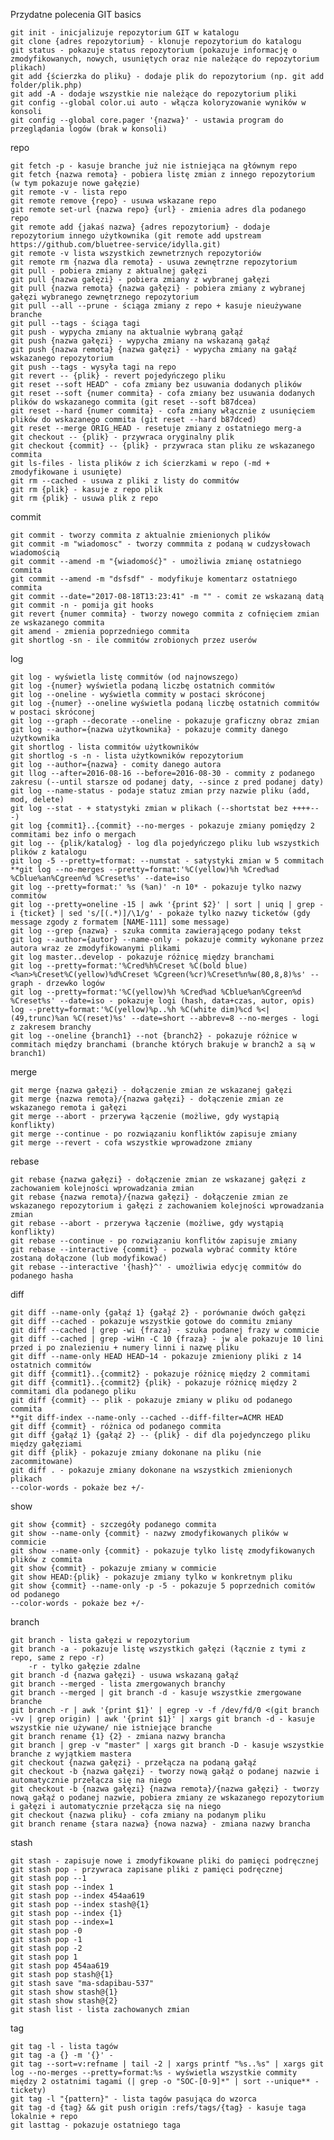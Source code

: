 Przydatne polecenia GIT
basics

    git init - inicjalizuje repozytorium GIT w katalogu
    git clone {adres repozytorium} - klonuje repozytorium do katalogu
    git status - pokazuje status repozytorium (pokazuje informację o zmodyfikowanych, nowych, usuniętych oraz nie należące do repozytorium plikach)
    git add {ścierzka do pliku} - dodaje plik do repozytorium (np. git add folder/plik.php)
    git add -A - dodaje wszystkie nie należące do repozytorium pliki
    git config --global color.ui auto - włącza koloryzowanie wyników w konsoli
    git config --global core.pager '{nazwa}' - ustawia program do przeglądania logów (brak w konsoli)

repo
 

    git fetch -p - kasuje branche już nie istniejąca na głównym repo
    git fetch {nazwa remota} - pobiera listę zmian z innego repozytorium (w tym pokazuje nowe gałęzie)
    git remote -v - lista repo
    git remote remove {repo} - usuwa wskazane repo
    git remote set-url {nazwa repo} {url} - zmienia adres dla podanego repo
    git remote add {jakaś nazwa} {adres repozytorium} - dodaje repozytorium innego użytkownika (git remote add upstream https://github.com/bluetree-service/idylla.git)
    git remote -v lista wszystkich zewnetrznych repozytoriów
    git remote rm {nazwa dla remota} - usuwa zewnętrzne repozytorium
    git pull - pobiera zmiany z aktualnej gałęzi
    git pull {nazwa gałęzi} - pobiera zmiany z wybranej gałęzi
    git pull {nazwa remota} {nazwa gałęzi} - pobiera zmiany z wybranej gałęzi wybranego zewnętrznego repozytorium
    git pull --all --prune - ściąga zmiany z repo + kasuje nieużywane branche
    git pull --tags - ściąga tagi
    git push - wypycha zmiany na aktualnie wybraną gałąź
    git push {nazwa gałęzi} - wypycha zmiany na wskazaną gałąź
    git push {nazwa remota} {nazwa gałęzi} - wypycha zmiany na gałąź wskazanego repozytorium
    git push --tags - wysyła tagi na repo
    git revert -- {plik} - revert pojedyńczego pliku
    git reset --soft HEAD^ - cofa zmiany bez usuwania dodanych plików
    git reset --soft {numer commita} - cofa zmiany bez usuwania dodanych plików do wskazanego commita (git reset --soft b87dcea)
    git reset --hard {numer commita} - cofa zmiany włącznie z usunięciem plików do wskazanego commita (git reset --hard b87dced)
    git reset --merge ORIG_HEAD - resetuje zmiany z ostatniego merg-a
    git checkout -- {plik} - przywraca oryginalny plik
    git checkout {commit} -- {plik} - przywraca stan pliku ze wskazanego commita
    git ls-files - lista plików z ich ścierzkami w repo (-md + zmodyfikowane i usunięte)
    git rm --cached - usuwa z pliki z listy do commitów
    git rm {plik} - kasuje z repo plik
    git rm {plik} - usuwa plik z repo

commit

    git commit - tworzy commita z aktualnie zmienionych plików
    git commit -m "wiadomosc" - tworzy commmita z podaną w cudzysłowach wiadomością
    git commit --amend -m "{wiadomość}" - umożliwia zmianę ostatniego commita
    git commit --amend -m "dsfsdf" - modyfikuje komentarz ostatniego commita
    git commit --date="2017-08-18T13:23:41" -m "" - comit ze wskazaną datą
    git commit -n - pomija git hooks
    git revert {numer commita} - tworzy nowego commita z cofnięciem zmian ze wskazanego commita
    git amend - zmienia poprzedniego commita
    git shortlog -sn - ile commitów zrobionych przez userów

log

    git log - wyświetla listę commitów (od najnowszego)
    git log -{numer} wyświetla podaną liczbę ostatnich commitów
    git log --oneline - wyświetla commity w postaci skróconej
    git log -{numer} --oneline wyświetla podaną liczbę ostatnich commitów w postaci skróconej
    git log --graph --decorate --oneline - pokazuje graficzny obraz zmian
    git log --author={nazwa użytkownika} - pokazuje commity danego użytkownika
    git shortlog - lista commitów użytkowników
    git shortlog -s -n - lista użytkowników repozytorium
    git log --author={nazwa} - comity danego autora
    git llog --after=2016-08-16 --before=2016-08-30 - commity z podanego zakresu (--until starsze od podanej daty, --since z pred podanej daty)
    git log --name-status - podaje statuz zmian przy nazwie pliku (add, mod, delete)
    git log --stat - + statystyki zmian w plikach (--shortstat bez ++++---)
    git log {commit1}..{commit} --no-merges - pokazuje zmiany pomiędzy 2 commitami bez info o mergach
    git log -- {plik/katalog} - log dla pojedyńczego pliku lub wszystkich plików z katalogu
    git log -5 --pretty=tformat: --numstat - satystyki zmian w 5 commitach
    **git log --no-merges --pretty=format:'%C(yellow)%h %Cred%ad %Cblue%an%Cgreen%d %Creset%s' --date=iso
    git log --pretty=format:' %s (%an)' -n 10* - pokazuje tylko nazwy commitów
    git log --pretty=oneline -15 | awk '{print $2}' | sort | uniq | grep -i {ticket} | sed 's/[(.*)]/\1/g' - pokaże tylko nazwy ticketów (gdy message zgody z formatem [NAME-111] some message)
    git log --grep {nazwa} - szuka commita zawierającego podany tekst
    git log --author={autor} --name-only - pokazuje commity wykonane przez autora wraz ze zmodyfikowanymi plikami
    git log master..develop - pokazuje różnicę między branchami
    git log --pretty=format:'%Cred%h%Creset %C(bold blue)<%an>%Creset%C(yellow)%d%Creset %Cgreen(%cr)%Creset%n%w(80,8,8)%s' --graph - drzewko logów
    git log --pretty=format:'%C(yellow)%h %Cred%ad %Cblue%an%Cgreen%d %Creset%s' --date=iso - pokazuje logi (hash, data+czas, autor, opis)
    log --pretty=format:'%C(yellow)%p..%h %C(white dim)%cd %<|(49,trunc)%an %C(reset)%s' --date=short --abbrev=8 --no-merges - logi z zakresem branchy
    git log --oneline {branch1} --not {branch2} - pokazuje różnice w commitach między branchami (branche których brakuje w branch2 a są w branch1)

merge

    git merge {nazwa gałęzi} - dołączenie zmian ze wskazanej gałęzi
    git merge {nazwa remota}/{nazwa gałęzi} - dołączenie zmian ze wskazanego remota i gałęzi
    git merge --abort - przerywa łączenie (możliwe, gdy wystąpią konflikty)
    git merge --continue - po rozwiązaniu konfliktów zapisuje zmiany
    git merge --revert - cofa wszystkie wprowadzone zmiany

rebase

    git rebase {nazwa gałęzi} - dołączenie zmian ze wskazanej gałęzi z zachowaniem kolejności wprowadzania zmian
    git rebase {nazwa remota}/{nazwa gałęzi} - dołączenie zmian ze wskazanego repozytorium i gałęzi z zachowaniem kolejności wprowadzania zmian
    git rebase --abort - przerywa łączenie (możliwe, gdy wystąpią konflikty)
    git rebase --continue - po rozwiązaniu konflitów zapisuje zmiany
    git rebase --interactive {commit} - pozwala wybrać commity które zostaną dołączone (lub modyfikować)
    git rebase --interactive '{hash}^' - umożliwia edycję commitów do podanego hasha

diff

    git diff --name-only {gałąź 1} {gałąź 2} - porównanie dwóch gałęzi
    git diff --cached - pokazuje wszystkie gotowe do commitu zmiany
    git diff --cached | grep -wi {fraza} - szuka podanej frazy w commicie
    git diff --cached | grep -wiHn -C 10 {fraza} - jw ale pokazuje 10 lini przed i po znalezieniu + numery linni i nazwę pliku
    git diff --name-only HEAD HEAD~14 - pokazuje zmieniony pliki z 14 ostatnich commitów
    git diff {commit1}..{commit2} - pokazuje różnicę między 2 commitami
    git diff {commit1}..{commit2} {plik} - pokazuje różnicę między 2 commitami dla podanego pliku
    git diff {commit} -- plik - pokazuje zmiany w pliku od podanego commita
    **git diff-index --name-only --cached --diff-filter=ACMR HEAD
    git diff {commit} - różnica od podanego commita
    git diff {gałąź 1} {gałąź 2} -- {plik} - dif dla pojedynczego pliku między gałęziami
    git diff {plik} - pokazuje zmiany dokonane na pliku (nie zacommitowane)
    git diff . - pokazuje zmiany dokonane na wszystkich zmienionych plikach
    --color-words - pokaże bez +/-

show

    git show {commit} - szczegóły podanego commita
    git show --name-only {commit} - nazwy zmodyfikowanych plików w commicie
    git show --name-only {commit} - pokazuje tylko listę zmodyfikowanych plików z commita
    git show {commit} - pokazuje zmiany w commicie
    git show HEAD:{plik} - pokazuje zmiany tylko w konkretnym pliku
    git show {commit} --name-only -p -5 - pokazuje 5 poprzednich comitów od podanego
    --color-words - pokaże bez +/-

branch

    git branch - lista gałęzi w repozytorium
    git branch -a - pokazuje listę wszystkich gałęzi (łącznie z tymi z repo, same z repo -r)
        -r - tylko gałęzie zdalne
    git branch -d {nazwa gałęzi} - usuwa wskazaną gałąź
    git branch --merged - lista zmergowanych branchy
    git branch --merged | git branch -d - kasuje wszystkie zmergowane branche
    git branch -r | awk '{print $1}' | egrep -v -f /dev/fd/0 <(git branch -vv | grep origin) | awk '{print $1}' | xargs git branch -d - kasuje wszystkie nie używane/ nie istniejące branche
    git branch rename {1} {2} - zmiana nazwy brancha
    git branch | grep -v "master" | xargs git branch -D - kasuje wszystkie branche z wyjątkiem mastera
    git checkout {nazwa gałęzi} - przełącza na podaną gałąź
    git checkout -b {nazwa gałęzi} - tworzy nową gałąź o podanej nazwie i automatycznie przełącza się na niego
    git checkout -b {nazwa gałęzi} {nazwa remota}/{nazwa gałęzi} - tworzy nową gałąź o podanej nazwie, pobiera zmiany ze wskazanego repozytorium i gałęzi i automatycznie przełącza się na niego
    git checkout {nazwa pliku} - cofa zmiany na podanym pliku
    git branch rename {stara nazwa} {nowa nazwa} - zmiana nazwy brancha

stash

    git stash - zapisuje nowe i zmodyfikowane pliki do pamięci podręcznej
    git stash pop - przywraca zapisane pliki z pamięci podręcznej
    git stash pop --1
    git stash pop --index 1
    git stash pop --index 454aa619
    git stash pop --index stash@{1}
    git stash pop --index {1}
    git stash pop --index=1
    git stash pop -0
    git stash pop -1
    git stash pop -2
    git stash pop 1
    git stash pop 454aa619
    git stash pop stash@{1}
    git stash save "ma-sdapibau-537"
    git stash show stash@{1}
    git stash show stash@{2}
    git stash list - lista zachowanych zmian

tag

    git tag -l - lista tagów
    git tag -a {} -m '{}' -
    git tag --sort=v:refname | tail -2 | xargs printf "%s..%s" | xargs git log --no-merges --pretty=format:%s - wyświetla wszystkie commity między 2 ostatnimi tagami (| grep -o "SOC-[0-9]*" | sort --unique** - tickety)
    git tag -l "{pattern}" - lista tagów pasująca do wzorca
    git tag -d {tag} && git push origin :refs/tags/{tag} - kasuje taga lokalnie + repo
    git lasttag - pokazuje ostatniego taga

